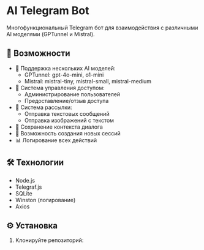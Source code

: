 # AI Telegram Bot

Многофункциональный Telegram бот для взаимодействия с различными AI моделями (GPTunnel и Mistral).

## 🚀 Возможности

- 🤖 Поддержка нескольких AI моделей:
  - GPTunnel: gpt-4o-mini, o1-mini
  - Mistral: mistral-tiny, mistral-small, mistral-medium
- 👥 Система управления доступом:
  - Администрирование пользователей
  - Предоставление/отзыв доступа
- 📨 Система рассылки:
  - Отправка текстовых сообщений
  - Отправка изображений с текстом
- 💾 Сохранение контекста диалога
- 🔄 Возможность создания новых сессий
- 📊 Логирование всех действий

## 🛠 Технологии

- Node.js
- Telegraf.js
- SQLite
- Winston (логирование)
- Axios

## ⚙️ Установка

1. Клонируйте репозиторий:
